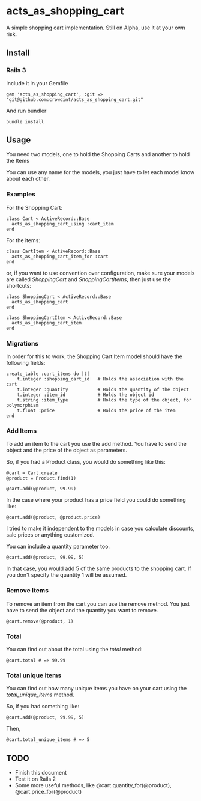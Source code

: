 # acts_as_shopping_cart

A simple shopping cart implementation. Still on Alpha, use it at your own risk.

## Install

### Rails 3

Include it in your Gemfile

    gem 'acts_as_shopping_cart', :git => "git@github.com:crowdint/acts_as_shopping_cart.git"
    
And run bundler

    bundle install
    
## Usage

You need two models, one to hold the Shopping Carts and another to hold the Items

You can use any name for the models, you just have to let each model know about each other.

### Examples

For the Shopping Cart:

    class Cart < ActiveRecord::Base
      acts_as_shopping_cart_using :cart_item
    end


For the items:

    class CartItem < ActiveRecord::Base
      acts_as_shopping_cart_item_for :cart
    end

or, if you want to use convention over configuration, make sure your models are called *ShoppingCart* and *ShoppingCartItems*, 
then just use the shortcuts:

    class ShoppingCart < ActiveRecord::Base
      acts_as_shopping_cart
    end

    class ShoppingCartItem < ActiveRecord::Base
      acts_as_shopping_cart_item
    end

### Migrations

In order for this to work, the Shopping Cart Item model should have the following fields:

    create_table :cart_items do |t|
        t.integer :shopping_cart_id   # Holds the association with the cart
        t.integer :quantity           # Holds the quantity of the object
        t.integer :item_id            # Holds the object id
        t.string :item_type           # Holds the type of the object, for polymorphism
        t.float :price                # Holds the price of the item
    end

### Add Items

To add an item to the cart you use the add method. You have to send the object and the price of the object as parameters.

So, if you had a Product class, you would do something like this:

    @cart = Cart.create
    @product = Product.find(1)
    
    @cart.add(@product, 99.99)
    
In the case where your product has a price field you could do something like:

    @cart.add(@product, @product.price)

I tried to make it independent to the models in case you calculate discounts, sale prices or anything customized.

You can include a quantity parameter too.

    @cart.add(@product, 99.99, 5)

In that case, you would add 5 of the same products to the shopping cart. If you don't specify the quantity 1 will be assumed.

### Remove Items

To remove an item from the cart you can use the remove method. You just have to send the object and the quantity you want to remove.

    @cart.remove(@product, 1)

### Total

You can find out about the total using the _total_ method:

    @cart.total # => 99.99

### Total unique items

You can find out how many unique items you have on your cart using the _total_unique_items_ method.

So, if you had something like:

    @cart.add(@product, 99.99, 5)
    
Then,

    @cart.total_unique_items # => 5

## TODO

* Finish this document
* Test it on Rails 2
* Some more useful methods, like @cart.quantity_for(@product), @cart.price_for(@product)
